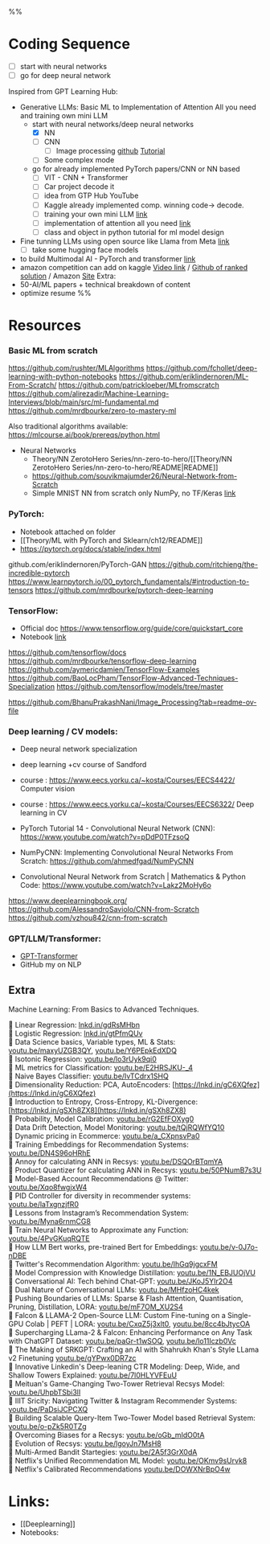 %%

# Coding Sequence

- [ ] start with neural networks
- [ ] go for deep neural network

Inspired from GPT Learning Hub:
- Generative LLMs: Basic ML to Implementation of Attention All you need and training own mini LLM
	- start with neural networks/deep neural networks
		- [x] NN
		- [ ] CNN 
			- [ ] Image processing [github](https://github.com/BhanuPrakashNani/Image_Processing?tab=readme-ov-file) [Tutorial](https://github.com/askitlouder/Image-Processing-Tutorials)
		- [ ] Some complex mode
	- go for already implemented PyTorch papers/CNN or NN based
		- [ ] VIT - CNN + Transformer
		- [ ] Car project decode it
		- [ ] idea from GTP Hub YouTube
		- [ ] Kaggle already implemented comp. winning code-> decode.
		- [ ] training your own mini LLM [link](https://www.google.com/search?sca_esv=a88b1582b82b9395&rlz=1C1UEAD_en-GBIN1073IN1073&biw=1920&bih=869&sxsrf=ADLYWILY5Ox0diBU79ZdAMV8bmIN8LO2pA:1731785005592&q=training+your+own+mini+LLM&tbm=vid&source=lnms&fbs=AEQNm0CvspUPonaF8UH5s_LBD3JPX4RSeMPt9v8oIaeGMh2T2PRrsfVPlQRxSTpQ4UUI6wfsFlEVaMALnJjEZtYpSTLmUV5oGF4fnHSG0LbvLjVKUV0IWX-9yHknaXpsINbxRPK_rD0aGBXyqo-cUa2T6ZySNg4d875n-vXkSutq7bWvEyjXRQuBfWktFSUkoyoeiqhKHNE-BZiSEnsk93CG_Dl8i5jDTw&sa=X&ved=2ahUKEwiwutfwyeGJAxXhUWwGHR4PNSwQ0pQJegQIERAB)
		- [ ] implementation of attention all you need [link](https://www.google.com/search?sca_esv=a88b1582b82b9395&rlz=1C1UEAD_en-GBIN1073IN1073&sxsrf=ADLYWILDKywN5vMXyR9_XxXcJJIjI3cwKg:1731784949211&q=implementing+Attention+Is+All+You+Need&tbm=vid&source=lnms&fbs=AEQNm0CvJOjjOlYGHpeb6_mX0N9Pz_0vXmyFV6JRst0G88bAGyAKbn3N-PJtAQ9FF1FHZrb3Vxmn8XVEU7WdIN3ev85T-c9yjSuUQM7DyejoPmLMLBxzIHnbdRCYBmryCtnMt_A6w4k9cULSoBpLrQj8FRnSr6R4dg1dQPiX7wbTGa4jNRr-1EsMaELCwmIPmbwPfYZhNgPaqfijDAjpxqO9DWXY4bKmNw&sa=X&ved=2ahUKEwjunebVyeGJAxU_UGcHHaWABCMQ0pQJegQIEhAB&biw=1920&bih=869&dpr=1)
		- [ ] class and object in python tutorial for ml model design

- Fine tunning LLMs using open source like Llama from Meta [link](https://www.google.com/search?q=fine+tune+open+source+models+like+Llama+from+Meta+(without+an+expensive+GPU).&rlz=1C1UEAD_en-GBIN1073IN1073&sourceid=chrome&ie=UTF-8)
	- [ ] take some hugging face models

- to build Multimodal AI - PyTorch and transformer [link](https://www.google.com/search?q=how+to+build+multimodal+AI+pytorch+transformers&sca_esv=a88b1582b82b9395&rlz=1C1UEAD_en-GBIN1073IN1073&sxsrf=ADLYWIK2BnE1C7csUJqtna1ks5vQGcp-Jg%3A1731785123846&ei=o_E4Z-uvM_qhnesPxo_DmAQ&ved=0ahUKEwirjYmpyuGJAxX6UGcHHcbHEEMQ4dUDCA8&uact=5&oq=how+to+build+multimodal+AI+pytorch+transformers&gs_lp=Egxnd3Mtd2l6LXNlcnAiL2hvdyB0byBidWlsZCBtdWx0aW1vZGFsIEFJIHB5dG9yY2ggdHJhbnNmb3JtZXJzMgUQIRigATIFECEYoAFI3IkBULIFWJ-GAXADeAKQAQCYAb0CoAHuJ6oBCDAuMTUuNy4yuAEDyAEA-AEBmAIcoALfKMICBBAAGEfCAgYQABgWGB7CAgsQABiABBiGAxiKBcICCBAAGIAEGKIEwgIHECEYoAEYCsICBBAhGBXCAgUQIRifBZgDAIgGAZAGCJIHCDQuMTMuOS4yoAe1Ug&sclient=gws-wiz-serp)
- amazon competition can add on kaggle [Video link](https://www.twitch.tv/videos/1804684510) /  [Github of ranked solution](https://github.com/greenfish8090/AmazonML?tab=readme-ov-file) / Amazon [Site](https://www.hackerearth.com/challenges/competitive/amazon-ml-challenge-2023/leaderboard/)
Extra: 
- 50-AI/ML papers + technical breakdown of content
- optimize resume
%%

# Resources

### Basic ML from scratch
https://github.com/rushter/MLAlgorithms
https://github.com/fchollet/deep-learning-with-python-notebooks
https://github.com/eriklindernoren/ML-From-Scratch/
https://github.com/patrickloeber/MLfromscratch
https://github.com/alirezadir/Machine-Learning-Interviews/blob/main/src/ml-fundamental.md
https://github.com/mrdbourke/zero-to-mastery-ml

Also traditional algorithms available: https://mlcourse.ai/book/prereqs/python.html

- Neural Networks
	- Theory/NN ZerotoHero Series/nn-zero-to-hero/[[Theory/NN ZerotoHero Series/nn-zero-to-hero/README|README]]
	- https://github.com/souvikmajumder26/Neural-Network-from-Scratch
	- Simple MNIST NN from scratch only NumPy, no TF/Keras [link](https://www.kaggle.com/code/wwsalmon/simple-mnist-nn-from-scratch-numpy-no-tf-keras)
### PyTorch:

- Notebook attached on folder
- [[Theory/ML with PyTorch and Sklearn/ch12/README]]
- https://pytorch.org/docs/stable/index.html

github.com/eriklindernoren/PyTorch-GAN
https://github.com/ritchieng/the-incredible-pytorch
https://www.learnpytorch.io/00_pytorch_fundamentals/#introduction-to-tensors
https://github.com/mrdbourke/pytorch-deep-learning

### TensorFlow:
- Official doc https://www.tensorflow.org/guide/core/quickstart_core
- Notebook [link](https://github.com/vg11072001/Machine-Learning/blob/4fdcffddc18a88f6f9e4601ab914cb55bba4f06b/ml%20notes/MLCoding/tensorflowtrain.ipynb)

https://github.com/tensorflow/docs
https://github.com/mrdbourke/tensorflow-deep-learning
https://github.com/aymericdamien/TensorFlow-Examples
https://github.com/BaoLocPham/TensorFlow-Advanced-Techniques-Specialization
https://github.com/tensorflow/models/tree/master

https://github.com/BhanuPrakashNani/Image_Processing?tab=readme-ov-file

### Deep learning / CV models:
- Deep neural network specialization
- deep learning +cv course of Sandford
- course : https://www.eecs.yorku.ca/~kosta/Courses/EECS4422/ Computer vision
- course : https://www.eecs.yorku.ca/~kosta/Courses/EECS6322/ Deep learning in CV

- PyTorch Tutorial 14 - Convolutional Neural Network (CNN): https://www.youtube.com/watch?v=pDdP0TFzsoQ
 - NumPyCNN: Implementing Convolutional Neural Networks From Scratch: https://github.com/ahmedfgad/NumPyCNN
 - Convolutional Neural Network from Scratch | Mathematics & Python Code: https://www.youtube.com/watch?v=Lakz2MoHy6o
 
https://www.deeplearningbook.org/
https://github.com/AlessandroSaviolo/CNN-from-Scratch
https://github.com/vzhou842/cnn-from-scratch

### GPT/LLM/Transformer:
- [GPT-Transformer](GPT-Transformer.md)
- GitHub my on NLP

## Extra

Machine Learning: From Basics to Advanced Techniques.  

🎯 Linear Regression: [lnkd.in/gdRsMHbn](http://lnkd.in/gdRsMHbn)  
🎯 Logistic Regression: [lnkd.in/gtPfmQUv](http://lnkd.in/gtPfmQUv)  
🎯 Data Science basics, Variable types, ML & Stats: [youtu.be/maxyUZGB3QY](http://youtu.be/maxyUZGB3QY), [youtu.be/Y6PEpkEdXDQ](http://youtu.be/Y6PEpkEdXDQ)  
🎯 Isotonic Regression: [youtu.be/lo3rUyk9qi0](http://youtu.be/lo3rUyk9qi0)  
🎯 ML metrics for Classification: [youtu.be/E2HRSJKU-_4](http://youtu.be/E2HRSJKU-_4)  
🎯 Naive Bayes Classifier: [youtu.be/IvTCdrx1SHQ](http://youtu.be/IvTCdrx1SHQ)  
🎯 Dimensionality Reduction: PCA, AutoEncoders: [https://lnkd.in/gC6XQfez](https://lnkd.in/gC6XQfez)  
🎯 Introduction to Entropy, Cross-Entropy, KL-Divergence: [https://lnkd.in/gSXh8ZX8](https://lnkd.in/gSXh8ZX8)  
🎯 Probability, Model Calibration: [youtu.be/rG2EfFOXyg0](http://youtu.be/rG2EfFOXyg0)  
🎯 Data Drift Detection, Model Monitoring: [youtu.be/tQjRQWfYQ10](http://youtu.be/tQjRQWfYQ10)  
🎯 Dynamic pricing in Ecommerce: [youtu.be/a_CXpnsvPa0](http://youtu.be/a_CXpnsvPa0)  
🎯 Training Embeddings for Recommendation Systems: [youtu.be/DN4S96oHRhE](http://youtu.be/DN4S96oHRhE)  
🎯 Annoy for calculating ANN in Recsys: [youtu.be/DSQOrBTqmYA](http://youtu.be/DSQOrBTqmYA)  
🎯 Product Quantizer for calculating ANN in Recsys: [youtu.be/50PNumB7s3U](http://youtu.be/50PNumB7s3U)  
🎯 Model-Based Account Recommendations @ Twitter: [youtu.be/Xqo8fwgjxW4](http://youtu.be/Xqo8fwgjxW4)  
🎯 PID Controller for diversity in recommender systems: [youtu.be/laTxgnzjfR0](http://youtu.be/laTxgnzjfR0)  
🎯 Lessons from Instagram’s Recommendation System: [youtu.be/Myna6rnmCG8](http://youtu.be/Myna6rnmCG8)  
🎯 Train Neural Networks to Approximate any Function: [youtu.be/4PvGKuqRQTE](http://youtu.be/4PvGKuqRQTE)  
🎯 How LLM Bert works, pre-trained Bert for Embeddings: [youtu.be/v-0J7o-nDBE](http://youtu.be/v-0J7o-nDBE)  
🎯 Twitter's Recommendation Algorithm: [youtu.be/IhGq9jgcxFM](http://youtu.be/IhGq9jgcxFM)  
🎯 Model Compression with Knowledge Distillation: [youtu.be/1N_EBJUOjVU](http://youtu.be/1N_EBJUOjVU)  
🎯 Conversational AI: Tech behind Chat-GPT: [youtu.be/JKoJ5YIr2O4](http://youtu.be/JKoJ5YIr2O4)  
🎯 Dual Nature of Conversational LLMs: [youtu.be/MHfzoHC4kek](http://youtu.be/MHfzoHC4kek)  
🎯 Pushing Boundaries of LLMs: Sparse & Flash Attention, Quantisation, Pruning, Distillation, LORA: [youtu.be/mF7OM_XU2S4](http://youtu.be/mF7OM_XU2S4)  
🎯 Falcon & LLAMA-2 Open-Source LLM: Custom Fine-tuning on a Single-GPU Colab | PEFT | LORA: [youtu.be/CxqZ5j3xlt0](http://youtu.be/CxqZ5j3xlt0), [youtu.be/8cc4bJtycOA](http://youtu.be/8cc4bJtycOA)  
🎯 Supercharging LLama-2 & Falcon: Enhancing Performance on Any Task with ChatGPT Dataset: [youtu.be/paGr-t1wSOQ](http://youtu.be/paGr-t1wSOQ), [youtu.be/lo11Iczb0Vc](http://youtu.be/lo11Iczb0Vc)  
🎯 The Making of SRKGPT: Crafting an AI with Shahrukh Khan's Style LLama v2 Finetuning [youtu.be/gYPwx0DR7zc](http://youtu.be/gYPwx0DR7zc)  
🎯 Innovative Linkedin's Deep-leaning CTR Modeling: Deep, Wide, and Shallow Towers Explained: [youtu.be/7l0HLYVFEuU](http://youtu.be/7l0HLYVFEuU)  
🎯 Meituan's Game-Changing Two-Tower Retrieval Recsys Model: [youtu.be/UhpbTSbi3lI](http://youtu.be/UhpbTSbi3lI)  
🎯 IIIT Sricity: Navigating Twitter & Instagram Recommender Systems: [youtu.be/PaDsiJCPCXQ](http://youtu.be/PaDsiJCPCXQ)  
🎯 Building Scalable Query-Item Two-Tower Model based Retrieval System: [youtu.be/o-pZk5R0TZg](http://youtu.be/o-pZk5R0TZg)  
🎯 Overcoming Biases for a Recsys: [youtu.be/oGb_mIdO0tA](http://youtu.be/oGb_mIdO0tA)  
🎯 Evolution of Recsys: [youtu.be/lgoyJn7MsH8](http://youtu.be/lgoyJn7MsH8)  
🎯 Multi-Armed Bandit Startegies: [youtu.be/2A5f3GrX0dA](http://youtu.be/2A5f3GrX0dA)  
🎯 Netflix's Unified Recommendation ML Model: [youtu.be/OKmv9sUrvk8](http://youtu.be/OKmv9sUrvk8)  
🎯 Netflix's Calibrated Recommendations [youtu.be/DOWXNrBpO4w](http://youtu.be/DOWXNrBpO4w)

# Links:
- [[Deeplearning]]
- Notebooks:
